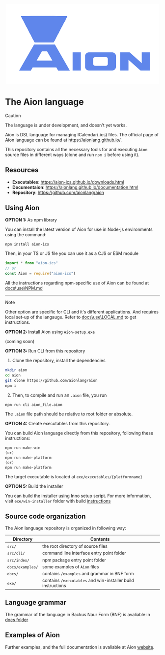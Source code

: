 <div align="center">
<img src="docs/img/huge_logo.png" alt="Logo">
</div>

# The Aion language

> [!CAUTION]
> The language is under development, and doesn't yet works.


Aion is DSL language for managing ICalendar(.ics) files. The official page of Aion language can be found at https://aionlang.github.io/. 

This repository contains all the necessary tools for and executing `Aion` source files in different ways (clone and run `npm i` before using it).


## Resources

- **Executables**: https://aion-ics.github.io/downloads.html
- **Documentaion**: https://aionlang.github.io/documentation.html 
- **Repository**: https://github.com/aionlang/aion
## Using Aion

**OPTION 1:** As npm library

You can install the latest version of Aion for use in Node-js environments using the command:

```bash
npm install aion-ics
```

Then, in your TS or JS file you can use it as a CJS or ESM module

```typescript
import * from "aion-ics"
// or
const Aion = require("aion-ics")
```


All the instructions regarding npm-specific use of Aion can be found at [docs\use\NPM.md](docs\use\NPM.md)

---

> [!NOTE]  
> Other option are specific for CLI and it's different applications. And requires local set-up of the langauge. Refer to [docs\use\LOCAL.md](docs\use\LOCAL.md) to get instructions.

**OPTION 2:** Install Aion using `Aion-setup.exe`

(coming soon) 


**OPTION 3:** Run CLI from this repository

1) Clone the repository, install the dependencies

```bash
mkdir aion
cd aion
git clone https://github.com/aionlang/aion
npm i
```

2) Then, to compile and run an `.aion` file, you run

```
npm run cli aion_file.aion
```

The `.aion` file path should be relative to root folder or absolute. 

**OPTION 4:** Create executables from this repository. 

You can build Aion language directly from this repository, following these instructions:

```
npm run make-win
(or)
npm run make-platform
(or)
npm run make-platform
```

The target executable is located at `exe/executables/{platformname}`

**OPTION 5:** Build the installer

You can build the installer using Inno setup script. For more information, visit `exe/win-installer` folder with build [instructions](exe/win-installer/README.md)


## Source code organization

The Aion language repository is organized in following way:


| Directory         | Contents                                                           |
| -                 | -                                                                  |
| `src/`           | the root directory of source files |
| `src/cli/`            | command line interface entry point folder                       |
| `src/index/`        | npm package entry point folder                                          |
| `docs/examples/`        | some examples of `Aion` files                                      |
| `docs/`            | contains `/examples` and grammar in BNF form                                             |
| `exe/`            | contains `/executables` and win-installer build instructions                                            |




## Language grammar

The grammar of the language in Backus Naur Form (BNF) is avaliable in [docs folder](docs/grammar_BNF.md)

## Examples of Aion 

Further examples, and the full documentation is avaliable at Aion [website](https://aion-ics.github.io/). 